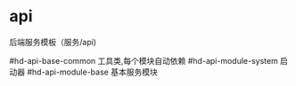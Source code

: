 # api

后端服务模板（服务/api)

#hd-api-base-common 工具类,每个模块自动依赖
#hd-api-module-system 启动器
#hd-api-module-base 基本服务模块